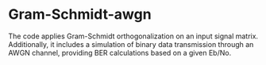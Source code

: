 # Gram-Schmidt-awgn
The code applies Gram-Schmidt orthogonalization on an input signal matrix. Additionally, it includes a simulation of binary data transmission through an AWGN channel, providing BER calculations based on a given Eb/No.
